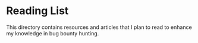 # Reading List
This directory contains resources and articles that I plan to read to enhance my knowledge in bug bounty hunting.

